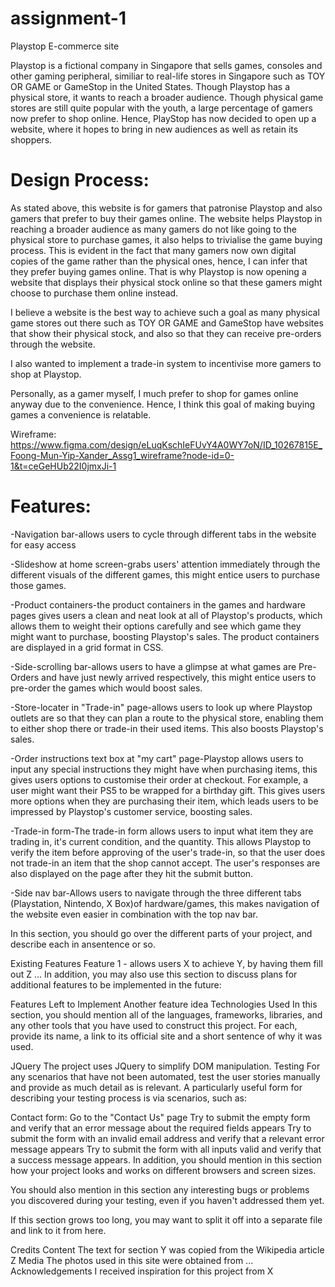 # assignment-1
Playstop E-commerce site

Playstop is a fictional company in Singapore that sells games, consoles and other gaming peripheral, similiar to real-life stores in Singapore such as TOY OR GAME or GameStop in the United States. Though Playstop has a physical store, it wants to reach a broader audience. Though physical game stores are still quite popular with the youth, a large percentage of gamers now prefer to shop online. Hence, PlayStop has now decided to open up a website, where it hopes to bring in new audiences as well as retain its shoppers.

# Design Process:
As stated above, this website is for gamers that patronise Playstop and also gamers that prefer to buy their games online. The website helps Playstop in reaching a broader audience as many gamers do not like going to the physical store to purchase games, it also helps to trivialise the game buying process. This is evident in the fact that many gamers now own digital copies of the game rather than the physical ones, hence, I can infer that they prefer buying games online. That is why Playstop is now opening a website that displays their physical stock online so that these gamers might choose to purchase them online instead.

I believe a website is the best way to achieve such a goal as many physical game stores out there such as TOY OR GAME and GameStop have websites that show their physical stock, and also so that they can receive pre-orders through the website.

I also wanted to implement a trade-in system to incentivise more gamers to shop at Playstop.

Personally, as a gamer myself, I much prefer to shop for games online anyway due to the convenience. Hence, I think this goal of making buying games a convenience is relatable.

Wireframe:
https://www.figma.com/design/eLuqKschIeFUvY4A0WY7oN/ID_10267815E_Foong-Mun-Yip-Xander_Assg1_wireframe?node-id=0-1&t=ceGeHUb22I0jmxJi-1

# Features:
-Navigation bar-allows users to cycle through different tabs in the website for easy access

-Slideshow at home screen-grabs users' attention immediately through the different visuals of the different games, this might entice users to purchase those games. 


-Product containers-the product containers in the games and hardware pages gives users a clean and neat look at all of Playstop's products, which allows them to weight their options carefully and see which game they might want to purchase, boosting Playstop's sales. The product containers are displayed in a grid format in CSS.


-Side-scrolling bar-allows users to have a glimpse at what games are Pre-Orders and have just newly arrived respectively, this might entice users to pre-order the games which would boost sales.

-Store-locater in "Trade-in" page-allows users to look up where Playstop outlets are so that they can plan a route to the physical store, enabling them to either shop there or trade-in their used items. This also boosts Playstop's sales.

-Order instructions text box at "my cart" page-Playstop allows users to input any special instructions they might have when purchasing items, this gives users options to customise their order at checkout. For example, a user might want their PS5 to be wrapped for a birthday gift. This gives users more options when they are purchasing their item, which leads users to be impressed by Playstop's customer service, boosting sales.

-Trade-in form-The trade-in form allows users to input what item they are trading in, it's current condition, and the quantity. This allows Playstop to verify the item before approving of the user's trade-in, so that the user does not trade-in an item that the shop cannot accept. The user's responses are also displayed on the page after they hit the submit button.

-Side nav bar-Allows users to navigate through the three different tabs (Playstation, Nintendo, X Box)of hardware/games, this makes navigation of the website even easier in combination with the top nav bar.



In this section, you should go over the different parts of your project, and describe each in ansentence or so.

Existing Features
Feature 1 - allows users X to achieve Y, by having them fill out Z
...
In addition, you may also use this section to discuss plans for additional features to be implemented in the future:

Features Left to Implement
Another feature idea
Technologies Used
In this section, you should mention all of the languages, frameworks, libraries, and any other tools that you have used to construct this project. For each, provide its name, a link to its official site and a short sentence of why it was used.

JQuery
The project uses JQuery to simplify DOM manipulation.
Testing
For any scenarios that have not been automated, test the user stories manually and provide as much detail as is relevant. A particularly useful form for describing your testing process is via scenarios, such as:

Contact form:
Go to the "Contact Us" page
Try to submit the empty form and verify that an error message about the required fields appears
Try to submit the form with an invalid email address and verify that a relevant error message appears
Try to submit the form with all inputs valid and verify that a success message appears.
In addition, you should mention in this section how your project looks and works on different browsers and screen sizes.

You should also mention in this section any interesting bugs or problems you discovered during your testing, even if you haven't addressed them yet.

If this section grows too long, you may want to split it off into a separate file and link to it from here.

Credits
Content
The text for section Y was copied from the Wikipedia article Z
Media
The photos used in this site were obtained from ...
Acknowledgements
I received inspiration for this project from X